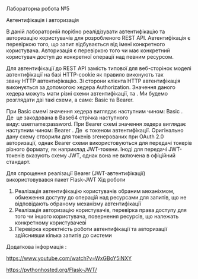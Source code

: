 ﻿Лабораторна робота №5

Автентифікація і авторизація

В даній лабораторній порібно реалідізувати автентифікацію та авторизацію користувачів для розробленого REST API. Автентифікація є перевіркою того, що запит відбувається від імені конкретного користувача. Авторизація є перевіркою того чи має конкретний користувач доступ до конкретної операції над певним ресурсом.

Для автентифікації до REST API замість типової для веб-сторінок моделі автентифікації на базі HTTP-cookie як правило виконують так звану HTTP автентифікацію. Зі сторони клієнта HTTP автентифікація виконується за допомогою хедера Authorization. Значення даного хедера можуть мати різні схеми автентифікації, та . Ми будемо розглядати дві такі схеми, а саме: Basic та Bearer.

При Basic смемі значення хедера виглядає наступним чином: Basic <credentials>. Де <credentials> це закодована в Base64 стрічка наступного виду: username:password.
При Bearer схемі значення хедера виглядає наступним чином: Bearer <credentials>. Де <credentials> є токеном автентифікації. Оригінально дану схему створили для токенів згенерованих при OAuth 2.0 авторизації, однак Bearer схеми використовуються для передачі токерів різного формату, як наприклад JWT-токени. Іноді для передачі JWT-токенів вказують схему JWT, однак вона не включена в офіційний стандарт.

Для спрощення реалізації Bearer (JWT-автентифікації) використовувався пакет Flask-JWT
Хід роботи
1. Реалізація автентифікацію користувачів обраним механіхмом, обмеження доступу до операцій над ресурсами для запитів, що не відповідають обраному механізму автентифікації
2. Реалізація авторизацію користувачів, перевірка права доступу для того чи іншого користувача, повернення ресурсів, що належать конкретному користувачеві
3. Перевірка коректність роботи автентифікації та авторизації здійснивши кілька запитів до системи

Додаткова інформація : 

https://www.youtube.com/watch?v=WxGBoY5iNXY

https://pythonhosted.org/Flask-JWT/


